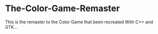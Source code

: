 # The-Color-Game-Remaster
This is the remaster to the Color Game that been recreated With C++ and GTK...
